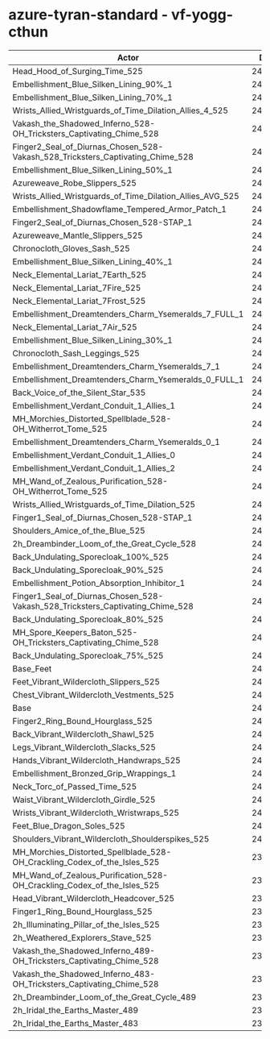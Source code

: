 # azure-tyran-standard - vf-yogg-cthun
| Actor | DPS | Increase |
|---|:---:|:---:|
|Head_Hood_of_Surging_Time_525|245891|2.23%|
|Embellishment_Blue_Silken_Lining_90%_1|243814|1.37%|
|Embellishment_Blue_Silken_Lining_70%_1|243210|1.12%|
|Wrists_Allied_Wristguards_of_Time_Dilation_Allies_4_525|242900|0.99%|
|Vakash_the_Shadowed_Inferno_528-OH_Tricksters_Captivating_Chime_528|242620|0.87%|
|Finger2_Seal_of_Diurnas_Chosen_528-Vakash_528_Tricksters_Captivating_Chime_528|242512|0.83%|
|Embellishment_Blue_Silken_Lining_50%_1|242488|0.82%|
|Azureweave_Robe_Slippers_525|242405|0.79%|
|Wrists_Allied_Wristguards_of_Time_Dilation_Allies_AVG_525|242386|0.78%|
|Embellishment_Shadowflame_Tempered_Armor_Patch_1|242230|0.71%|
|Finger2_Seal_of_Diurnas_Chosen_528-STAP_1|242144|0.68%|
|Azureweave_Mantle_Slippers_525|242125|0.67%|
|Chronocloth_Gloves_Sash_525|241970|0.60%|
|Embellishment_Blue_Silken_Lining_40%_1|241951|0.60%|
|Neck_Elemental_Lariat_7Earth_525|241841|0.55%|
|Neck_Elemental_Lariat_7Fire_525|241811|0.54%|
|Neck_Elemental_Lariat_7Frost_525|241797|0.53%|
|Embellishment_Dreamtenders_Charm_Ysemeralds_7_FULL_1|241699|0.49%|
|Neck_Elemental_Lariat_7Air_525|241689|0.49%|
|Embellishment_Blue_Silken_Lining_30%_1|241655|0.47%|
|Chronocloth_Sash_Leggings_525|241597|0.45%|
|Embellishment_Dreamtenders_Charm_Ysemeralds_7_1|241593|0.45%|
|Embellishment_Dreamtenders_Charm_Ysemeralds_0_FULL_1|241506|0.41%|
|Back_Voice_of_the_Silent_Star_535|241460|0.39%|
|Embellishment_Verdant_Conduit_1_Allies_1|241255|0.31%|
|MH_Morchies_Distorted_Spellblade_528-OH_Witherrot_Tome_525|241229|0.30%|
|Embellishment_Dreamtenders_Charm_Ysemeralds_0_1|241223|0.29%|
|Embellishment_Verdant_Conduit_1_Allies_0|241197|0.28%|
|Embellishment_Verdant_Conduit_1_Allies_2|241182|0.28%|
|MH_Wand_of_Zealous_Purification_528-OH_Witherrot_Tome_525|241115|0.25%|
|Wrists_Allied_Wristguards_of_Time_Dilation_525|240973|0.19%|
|Finger1_Seal_of_Diurnas_Chosen_528-STAP_1|240901|0.16%|
|Shoulders_Amice_of_the_Blue_525|240882|0.15%|
|2h_Dreambinder_Loom_of_the_Great_Cycle_528|240804|0.12%|
|Back_Undulating_Sporecloak_100%_525|240790|0.11%|
|Back_Undulating_Sporecloak_90%_525|240748|0.10%|
|Embellishment_Potion_Absorption_Inhibitor_1|240741|0.09%|
|Finger1_Seal_of_Diurnas_Chosen_528-Vakash_528_Tricksters_Captivating_Chime_528|240686|0.07%|
|Back_Undulating_Sporecloak_80%_525|240684|0.07%|
|MH_Spore_Keepers_Baton_525-OH_Tricksters_Captivating_Chime_528|240637|0.05%|
|Back_Undulating_Sporecloak_75%_525|240612|0.04%|
|Base_Feet|240603|0.04%|
|Feet_Vibrant_Wildercloth_Slippers_525|240558|0.02%|
|Chest_Vibrant_Wildercloth_Vestments_525|240530|0.01%|
|Base|240516|0.00%|
|Finger2_Ring_Bound_Hourglass_525|240506|0.00%|
|Back_Vibrant_Wildercloth_Shawl_525|240470|-0.02%|
|Legs_Vibrant_Wildercloth_Slacks_525|240456|-0.02%|
|Hands_Vibrant_Wildercloth_Handwraps_525|240443|-0.03%|
|Embellishment_Bronzed_Grip_Wrappings_1|240428|-0.04%|
|Neck_Torc_of_Passed_Time_525|240393|-0.05%|
|Waist_Vibrant_Wildercloth_Girdle_525|240386|-0.05%|
|Wrists_Vibrant_Wildercloth_Wristwraps_525|240338|-0.07%|
|Feet_Blue_Dragon_Soles_525|240306|-0.09%|
|Shoulders_Vibrant_Wildercloth_Shoulderspikes_525|240150|-0.15%|
|MH_Morchies_Distorted_Spellblade_528-OH_Crackling_Codex_of_the_Isles_525|239984|-0.22%|
|MH_Wand_of_Zealous_Purification_528-OH_Crackling_Codex_of_the_Isles_525|239914|-0.25%|
|Head_Vibrant_Wildercloth_Headcover_525|239901|-0.26%|
|Finger1_Ring_Bound_Hourglass_525|239694|-0.34%|
|2h_Illuminating_Pillar_of_the_Isles_525|239485|-0.43%|
|2h_Weathered_Explorers_Stave_525|238964|-0.65%|
|Vakash_the_Shadowed_Inferno_489-OH_Tricksters_Captivating_Chime_528|235980|-1.89%|
|Vakash_the_Shadowed_Inferno_483-OH_Tricksters_Captivating_Chime_528|235144|-2.23%|
|2h_Dreambinder_Loom_of_the_Great_Cycle_489|231566|-3.72%|
|2h_Iridal_the_Earths_Master_489|231443|-3.77%|
|2h_Iridal_the_Earths_Master_483|230078|-4.34%|
